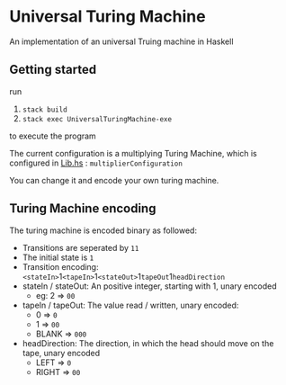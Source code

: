 # Universal Turing Machine
An implementation of an universal Truing machine in Haskell

## Getting started
run

1. `stack build`
2. `stack exec UniversalTuringMachine-exe`

to execute the program

The current configuration is a multiplying Turing Machine, which is configured in 
[Lib.hs](./src/Lib.hs) : `multiplierConfiguration`

You can change it and encode your own turing machine.

## Turing Machine encoding
The turing machine is encoded binary as followed:
- Transitions are seperated by `11`
- The initial state is `1`
- Transition encoding: `<stateIn>`1`<tapeIn>`1`<stateOut>`1`tapeOut`1`headDirection`
- stateIn / stateOut: An positive integer, starting with 1, unary encoded
  - eg: 2 => `00`
- tapeIn / tapeOut: The value read / written, unary encoded:
  - 0 => `0`
  - 1 => `00`
  - BLANK => `000`
- headDirection: The direction, in which the head should move on the tape, unary encoded
  - LEFT => `0`
  - RIGHT => `00`
